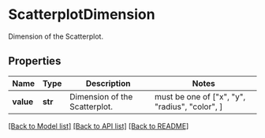 # ScatterplotDimension

Dimension of the Scatterplot.

## Properties

| Name      | Type    | Description                   | Notes                                          |
| --------- | ------- | ----------------------------- | ---------------------------------------------- |
| **value** | **str** | Dimension of the Scatterplot. | must be one of ["x", "y", "radius", "color", ] |

[[Back to Model list]](README.md#documentation-for-models) [[Back to API list]](README.md#documentation-for-api-endpoints) [[Back to README]](README.md)

